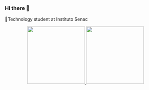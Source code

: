 ### Hi there 👋
📖Technology student at Instituto Senac

<div align="center">
  <a href="https://github.com/GabrielBreakBR">
  <img height="180em" src="https://github-readme-stats.vercel.app/api?username=GabrielBreakBR&show_icons=true&theme=dracula&include_all_commits=true&count_private=true"/>
  <img height="180em" src="https://github-readme-stats.vercel.app/api/top-langs/?username=rogergabrielsantos&layout=compact&langs_count=7&theme=dracula"/>
</div>

